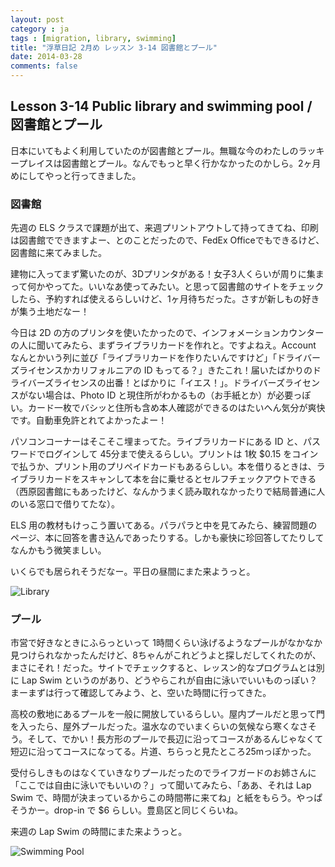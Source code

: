 ```yaml
---
layout: post
category : ja
tags : [migration, library, swimming]
title: "浮草日記 2月め レッスン 3-14 図書館とプール"
date: 2014-03-28
comments: false
---
```


## Lesson 3-14 Public library and swimming pool / 図書館とプール

日本にいてもよく利用していたのが図書館とプール。無職な今のわたしのラッキープレイスは図書館とプール。なんでもっと早く行かなかったのかしら。2ヶ月めにしてやっと行ってきました。

### 図書館

先週の ELS クラスで課題が出て、来週プリントアウトして持ってきてね、印刷は図書館でできますよー、とのことだったので、FedEx Officeでもできるけど、図書館に来てみました。

建物に入ってまず驚いたのが、3Dプリンタがある！女子3人くらいが周りに集まって何かやってた。いいなあ使ってみたい。と思って図書館のサイトをチェックしたら、予約すれば使えるらしいけど、1ヶ月待ちだった。さすが新しもの好きが集う土地だなー！

今日は 2D の方のプリンタを使いたかったので、インフォメーションカウンターの人に聞いてみたら、まずライブラリカードを作れと。ですよねえ。Account なんとかいう列に並び「ライブラリカードを作りたいんですけど」「ドライバーズライセンスかカリフォルニアの ID もってる？」きたこれ！届いたばかりのドライバーズライセンスの出番！とばかりに「イエス！」。ドライバーズライセンスがない場合は、Photo ID と現住所がわかるもの（お手紙とか）が必要っぽい。カード一枚でバシッと住所も含め本人確認ができるのはたいへん気分が爽快です。自動車免許とれてよかったよー！

パソコンコーナーはそこそこ埋まってた。ライブラリカードにある ID と、パスワードでログインして 45分まで使えるらしい。プリントは 1枚 $0.15 をコインで払うか、プリント用のプリペイドカードもあるらしい。本を借りるときは、ライブラリカードをスキャンして本を台に乗せるとセルフチェックアウトできる（西原図書館にもあったけど、なんかうまく読み取れなかったりで結局普通に人のいる窓口で借りてたな）。

ELS 用の教材もけっこう置いてある。パラパラと中を見てみたら、練習問題のページ、本に回答を書き込んであったりする。しかも豪快に珍回答してたりしてなんかもう微笑ましい。

いくらでも居られそうだなー。平日の昼間にまた来ようっと。

![Library](https://lh3.googleusercontent.com/-RU7Mj2PsFSs/Uzc-fA5RIxI/AAAAAAAB9-Q/KVLMScysEkg/w620-h465-no/IMG_20140328_165234.jpg)

### プール

市営で好きなときにふらっといって 1時間くらい泳げるようなプールがなかなか見つけられなかったんだけど、8ちゃんがこれどうよと探しだしてくれたのが、まさにそれ！だった。サイトでチェックすると、レッスン的なプログラムとは別に Lap Swim というのがあり、どうやらこれが自由に泳いでいいものっぽい？まーまずは行って確認してみよう、と、空いた時間に行ってきた。

高校の敷地にあるプールを一般に開放しているらしい。屋内プールだと思って門を入ったら、屋外プールだった。温水なのでいまくらいの気候なら寒くなさそう。そして、でかい！長方形のプールで長辺に沿ってコースがあるんじゃなくて短辺に沿ってコースになってる。片道、ちらっと見たところ25mっぽかった。

受付らしきものはなくていきなりプールだったのでライフガードのお姉さんに「ここでは自由に泳いでもいいの？」って聞いてみたら、「ああ、それは Lap Swim で、時間が決まっているからこの時間帯に来てね」と紙をもらう。やっぱそうかー。drop-in で $6 らしい。豊島区と同じくらいね。

来週の Lap Swim の時間にまた来ようっと。

![Swimming Pool](https://lh4.googleusercontent.com/-mJhcvc3tnoE/Uzc-ua7x1BI/AAAAAAAB9-c/NGJOGyh0JPQ/w620-h465-no/IMG_20140328_163325.jpg)
